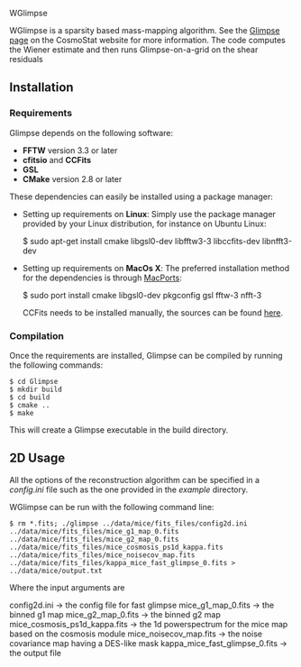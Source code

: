 WGlimpse

WGlimpse is a sparsity based mass-mapping algorithm. See the
[Glimpse page](http://www.cosmostat.org/software/glimpse) on the
CosmoStat website for more information. The code computes the Wiener 
estimate and then runs Glimpse-on-a-grid on the shear residuals 

## Installation

### Requirements

Glimpse depends on the following software:

* **FFTW** version 3.3 or later
* **cfitsio** and **CCFits**
* **GSL**
* **CMake** version 2.8 or later

These dependencies can easily be installed using a package manager:

* Setting up requirements on **Linux**:
  Simply use the package manager provided by your Linux distribution, for instance on Ubuntu Linux:

    $ sudo apt-get install cmake libgsl0-dev libfftw3-3  libccfits-dev libnfft3-dev

* Setting up requirements on **MacOs X**:
  The preferred installation method for the dependencies is through [MacPorts](https://www.macports.org):
    
    $ sudo port install cmake libgsl0-dev pkgconfig gsl fftw-3 nfft-3
  
  CCFits needs to be installed manually, the sources can be found [here](http://heasarc.gsfc.nasa.gov/fitsio/ccfits/).

### Compilation

Once the requirements are installed, Glimpse can be compiled by running the  following commands:

    $ cd Glimpse
    $ mkdir build
    $ cd build
    $ cmake ..
    $ make

This will create a Glimpse executable in the build directory.

## 2D Usage


All the options of the reconstruction algorithm can be specified in a *config.ini* file such as the one provided in the *example* directory.


WGlimpse can be run with the following command line:

    $ rm *.fits; ./glimpse ../data/mice/fits_files/config2d.ini ../data/mice/fits_files/mice_g1_map_0.fits ../data/mice/fits_files/mice_g2_map_0.fits ../data/mice/fits_files/mice_cosmosis_ps1d_kappa.fits ../data/mice/fits_files/mice_noisecov_map.fits ../data/mice/fits_files/kappa_mice_fast_glimpse_0.fits > ../data/mice/output.txt

Where the input arguments are

config2d.ini                   -> the config file for fast glimpse
mice_g1_map_0.fits             -> the binned g1 map
mice_g2_map_0.fits             -> the binned g2 map
mice_cosmosis_ps1d_kappa.fits  -> the 1d powerspectrum for the mice map based on the cosmosis module
mice_noisecov_map.fits         -> the noise covariance map having a DES-like mask
kappa_mice_fast_glimpse_0.fits -> the output file


